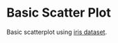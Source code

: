 # Basic Scatter Plot

Basic scatterplot using [iris dataset](https://gist.githubusercontent.com/curran/a08a1080b88344b0c8a7/raw/iris.csv).
